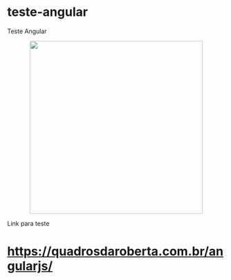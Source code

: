 # teste-angular

Teste Angular

<p align="center"><img src="https://upload.wikimedia.org/wikipedia/commons/c/ca/AngularJS_logo.svg" width="400"></p>

Link para teste

# https://quadrosdaroberta.com.br/angularjs/